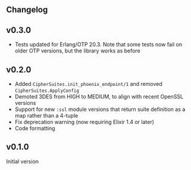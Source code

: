 ## Changelog

## v0.3.0

* Tests updated for Erlang/OTP 20.3. Note that some tests now fail on older
  OTP versions, but the library works as before

## v0.2.0

* Added `CipherSuites.init_phoenix_endpoint/1` and removed
  `CipherSuites.ApplyConfig`
* Demoted 3DES from HIGH to MEDIUM, to align with recent OpenSSL versions
* Support for new `:ssl` module versions that return suite definition
  as a map rather than a 4-tuple
* Fix deprecation warning (now requiring Elixir 1.4 or later)
* Code formatting

## v0.1.0

Initial version
